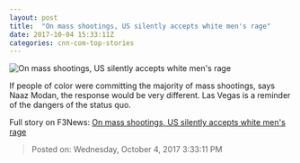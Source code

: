 ```yaml
---
layout: post
title:  "On mass shootings, US silently accepts white men's rage"
date: 2017-10-04 15:33:11Z
categories: cnn-com-top-stories
---
```


![On mass shootings, US silently accepts white men's rage](http://i2.cdn.cnn.com/cnnnext/dam/assets/160617061724-guns-super-tease.jpg)

If people of color were committing the majority of mass shootings, says Naaz Modan, the response would be very different. Las Vegas is a reminder of the dangers of the status quo.


Full story on F3News: [On mass shootings, US silently accepts white men's rage](http://www.f3nws.com/n/bGGkKJ)

> Posted on: Wednesday, October 4, 2017 3:33:11 PM
